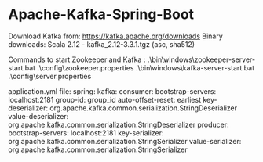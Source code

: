 # Apache-Kafka-Spring-Boot

Download Kafka from:
https://kafka.apache.org/downloads
Binary downloads:
Scala 2.12  - kafka_2.12-3.3.1.tgz (asc, sha512)

Commands to start Zookeeper and Kafka :
 .\bin\windows\zookeeper-server-start.bat .\config\zookeeper.properties
.\bin\windows\kafka-server-start.bat .\config\server.properties

application.yml file:
spring:
  kafka:
    consumer:
      bootstrap-servers: localhost:2181
      group-id: group_id
      auto-offset-reset: earliest
      key-deserializer: org.apache.kafka.common.serialization.StringDeserializer
      value-deserializer: org.apache.kafka.common.serialization.StringDeserializer
    producer:
      bootstrap-servers: localhost:2181
      key-serializer: org.apache.kafka.common.serialization.StringSerializer
      value-serializer: org.apache.kafka.common.serialization.StringSerializer
